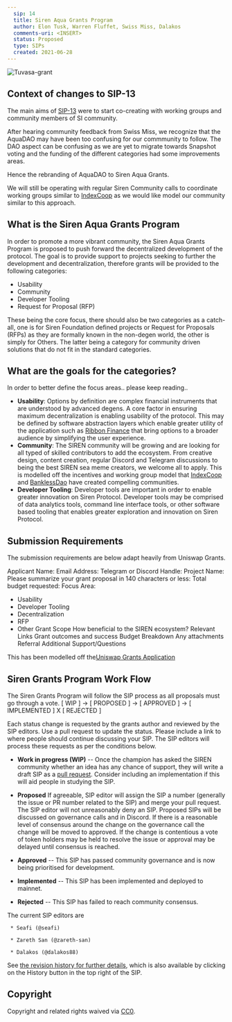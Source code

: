 ```yaml
---
  sip: 14
  title: Siren Aqua Grants Program
  author: Elon Tusk, Warren Fluffet, Swiss Miss, Dalakos
  comments-uri: <INSERT>
  status: Proposed
  type: SIPs
  created: 2021-06-28
---
```


  ![Tuvasa-grant](https://user-images.githubusercontent.com/74500786/123841105-04c2d880-d8c4-11eb-81e6-62520d4cf25c.jpg)

## Context of changes to SIP-13
The main aims of [SIP-13](https://gov.sirenmarkets.com/t/sip-13-aqua-minimal-viable-dao-mvd/239/5) were to start co-creating with working groups and community members of SI community.

After hearing community feedback from Swiss Miss, we recognize that the AquaDAO may have been too confusing for our commmunity to follow. The DAO aspect can be confusing as we are yet to migrate towards Snapshot voting and the funding of the different categories had some improvements areas.

Hence the rebranding of AquaDAO to Siren Aqua Grants.

We will still be operating with regular Siren Community calls to coordinate working groups similar to [IndexCoop](https://gov.indexcoop.com) as we would like model our community similar to this approach.  

## What is the Siren Aqua Grants Program

In order to promote a more vibrant community, the Siren Aqua Grants Program is proposed to push forward the decentralized development of the protocol. The goal is to provide support to projects seeking to further the development and decentralization, therefore grants will be provided to the following categories:

- Usability
- Community
- Developer Tooling
- Request for Proposal (RFP)

These being the core focus, there should also be two categories as a catch-all, one is for Siren Foundation defined projects or Request for Proposals (RFPs) as they are formally known in the non-degen world, the other is simply for Others. The latter being a category for community driven solutions that do not fit in the standard categories. 

## What are the goals for the categories?

In order to better define the focus areas.. please keep reading..
  
* **Usability**: Options by definition are complex financial instruments that are understood by advanced degens. A core factor in ensuring maximum decentralization is enabling usability of the protocol. This may be defined by software abstraction layers which enable greater utility of the application such as [Ribbon Finance](https://www.ribbon.finance) that bring options to a broader audience by simplifying the user experience.
* **Community**: The SIREN community will be growing and are looking for all typed of skilled contributors to add the ecosystem. From creative design, content creation, regular Discord and Telegram discussions to being the best SIREN sea meme creators, we welcome all to apply. This is modelled off the incentives and working group model that [IndexCoop](https://gov.indexcoop.com) and [BanklessDao](https://www.bankless.community) have created compelling communities. 
* **Developer Tooling**: Developer tools are important in order to enable greater innovation on Siren Protocol. Developer tools may be comprised of data analytics tools, command line interface tools, or other software based tooling that enables greater exploration and innovation on Siren Protocol.


## Submission Requirements

The submission requirements are below adapt heavily from Uniswap Grants.

Applicant Name: 
Email Address:
Telegram or Discord Handle:
Project Name:
Please summarize your grant proposal in 140 characters or less:
Total budget requested:
Focus Area:
* Usability
* Developer Tooling
* Decentralization
* RFP
* Other
Grant Scope
How beneficial to the SIREN ecosystem?
Relevant Links
Grant outcomes and success
Budget Breakdown
Any attachments
Referral
Additional Support/Questions
  
This has been modelled off the[Uniswap Grants Application](https://airtable.com/shrEXXxXB1humz7VS)
  
## Siren Grants Program Work Flow

The Siren Grants Program will follow the SIP process as all proposals must go through a vote. 
[ WIP ] -> [ PROPOSED ] -> [ APPROVED ] -> [ IMPLEMENTED ] X [ REJECTED ] 

Each status change is requested by the grants author and reviewed by the SIP
editors. Use a pull request to update the status. Please include a link to where
people should continue discussing your SIP. The SIP editors will process these
requests as per the conditions below.

* **Work in progress (WIP)** -- Once the champion has asked the SIREN community
  whether an idea has any chance of support, they will write a draft SIP as a
[pull request]. Consider including an implementation if this will aid people in
studying the SIP.
* **Proposed** If agreeable, SIP editor will assign the SIP a number (generally
  the issue or PR number related to the SIP) and merge your pull request. The
SIP editor will not unreasonably deny an SIP. Proposed SIPs will be discussed on
governance calls and in Discord. If there is a reasonable level of consensus
around the change on the governance call the change will be moved to approved.
If the change is contentious a vote of token holders may be held to resolve the
issue or approval may be delayed until consensus is reached.
* **Approved** -- This SIP has passed community governance and is now being
  prioritised for development.
  
* **Implemented** -- This SIP has been implemented and deployed to mainnet.

* **Rejected** -- This SIP has failed to reach community consensus.

The current SIP editors are

` * Seafi (@seafi)`

` * Zareth San (@zareth-san)`

` * Dalakos (@dalakos88)`


See [the revision history for further
details](https://github.com/sirenmarkets/SIPs), which is also available by
clicking on the History button in the top right of the SIP.

[the SIREN GitHub]: https://github.com/sirenmarkets/SIPs/issues
[pull request]: https://github.com/sirenmarkets/SIPs/pulls
[markdown]: https://github.com/adam-p/markdown-here/wiki/Markdown-Cheatsheet
[Bitcoin's BIP-0001]: https://github.com/bitcoin/bips
[Python's PEP-0001]: https://www.python.org/dev/peps/

## Copyright
Copyright and related rights waived via [CC0](https://creativecommons.org/publicdomain/zero/1.0/).

